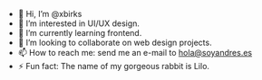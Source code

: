 - 👋 Hi, I’m @xbirks
- 👀 I’m interested in UI/UX design.
- 🌱 I’m currently learning frontend.
- 💞️ I’m looking to collaborate on web design projects.
- 📫 How to reach me: send me an e-mail to hola@soyandres.es
- ⚡ Fun fact: The name of my gorgeous rabbit is Lilo.

<!---
xbirks/xbirks is a ✨ special ✨ repository because its `README.md` (this file) appears on your GitHub profile.
You can click the Preview link to take a look at your changes.
--->
